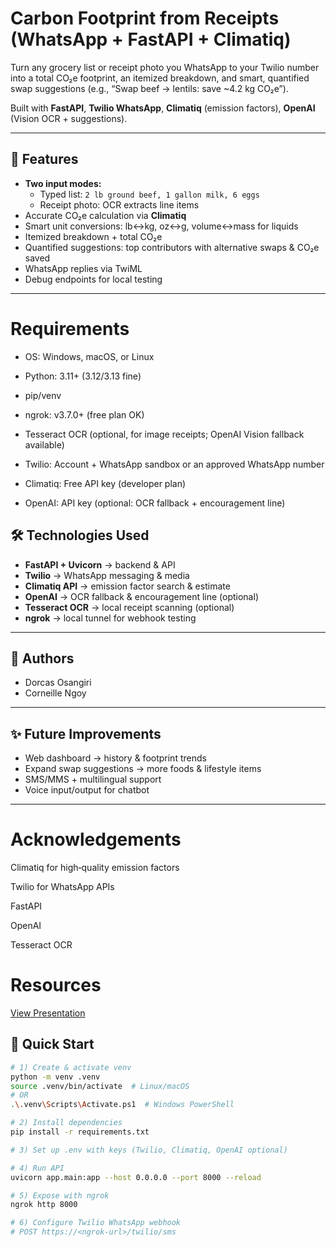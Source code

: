 # Carbon Footprint from Receipts (WhatsApp + FastAPI + Climatiq)

Turn any grocery list or receipt photo you WhatsApp to your Twilio number into a total CO₂e footprint, an itemized breakdown, and smart, quantified swap suggestions (e.g., “Swap beef → lentils: save ~4.2 kg CO₂e”).

Built with **FastAPI**, **Twilio WhatsApp**, **Climatiq** (emission factors), **OpenAI** (Vision OCR + suggestions).

---

## 🚀 Features
- **Two input modes:**  
  - Typed list: `2 lb ground beef, 1 gallon milk, 6 eggs`  
  - Receipt photo: OCR extracts line items
- Accurate CO₂e calculation via **Climatiq**  
- Smart unit conversions: lb↔kg, oz↔g, volume↔mass for liquids  
- Itemized breakdown + total CO₂e  
- Quantified suggestions: top contributors with alternative swaps & CO₂e saved  
- WhatsApp replies via TwiML  
- Debug endpoints for local testing  

---
# Requirements

- OS: Windows, macOS, or Linux

- Python: 3.11+ (3.12/3.13 fine)

- pip/venv

- ngrok: v3.7.0+ (free plan OK)

- Tesseract OCR (optional, for image receipts; OpenAI Vision fallback available)

- Twilio: Account + WhatsApp sandbox or an approved WhatsApp number

- Climatiq: Free API key (developer plan)

- OpenAI: API key (optional: OCR fallback + encouragement line)

## 🛠 Technologies Used
- **FastAPI + Uvicorn** → backend & API  
- **Twilio** → WhatsApp messaging & media  
- **Climatiq API** → emission factor search & estimate  
- **OpenAI** → OCR fallback & encouragement line (optional)  
- **Tesseract OCR** → local receipt scanning (optional)  
- **ngrok** → local tunnel for webhook testing  

---

## 👥 Authors
- Dorcas Osangiri  
- Corneille Ngoy  

---

## ✨ Future Improvements
- Web dashboard → history & footprint trends  
- Expand swap suggestions → more foods & lifestyle items  
- SMS/MMS + multilingual support  
- Voice input/output for chatbot  

---
# Acknowledgements

Climatiq for high‑quality emission factors

Twilio for WhatsApp APIs

FastAPI

OpenAI

Tesseract OCR
# Resources
[View Presentation](https://docs.google.com/presentation/d/1-5rTSPqwiaoWCs2kIfVloWJKbg0t5Akwyx47hN7TwLU/edit?usp=sharing)


## 📝 Quick Start
```bash
# 1) Create & activate venv
python -m venv .venv
source .venv/bin/activate  # Linux/macOS
# OR
.\.venv\Scripts\Activate.ps1  # Windows PowerShell

# 2) Install dependencies
pip install -r requirements.txt

# 3) Set up .env with keys (Twilio, Climatiq, OpenAI optional)

# 4) Run API
uvicorn app.main:app --host 0.0.0.0 --port 8000 --reload

# 5) Expose with ngrok
ngrok http 8000

# 6) Configure Twilio WhatsApp webhook
# POST https://<ngrok-url>/twilio/sms












